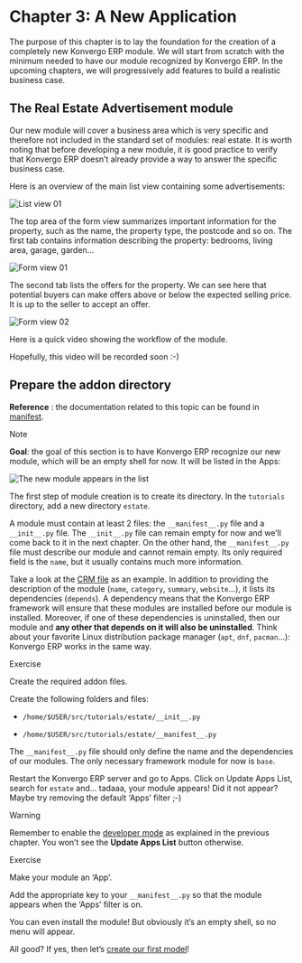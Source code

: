 # Chapter 3: A New Application

The purpose of this chapter is to lay the foundation for the creation of a
completely new Konvergo ERP module. We will start from scratch with the minimum needed
to have our module recognized by Konvergo ERP. In the upcoming chapters, we will
progressively add features to build a realistic business case.

## The Real Estate Advertisement module

Our new module will cover a business area which is very specific and therefore
not included in the standard set of modules: real estate. It is worth noting
that before developing a new module, it is good practice to verify that Konvergo ERP
doesn’t already provide a way to answer the specific business case.

Here is an overview of the main list view containing some advertisements:

![List view 01](../../../_images/overview_list_view_01.png)

The top area of the form view summarizes important information for the
property, such as the name, the property type, the postcode and so on. The
first tab contains information describing the property: bedrooms, living area,
garage, garden…

![Form view 01](../../../_images/overview_form_view_01.png)

The second tab lists the offers for the property. We can see here that
potential buyers can make offers above or below the expected selling price. It
is up to the seller to accept an offer.

![Form view 02](../../../_images/overview_form_view_02.png)

Here is a quick video showing the workflow of the module.

Hopefully, this video will be recorded soon :-)

## Prepare the addon directory

**Reference** : the documentation related to this topic can be found in
[manifest](../../reference/backend/module#reference-module-manifest).

<div class="alert alert-primary">
<p class="alert-title">
Note</p><p><b>Goal</b>: the goal of this section is to have Konvergo ERP recognize our new module, which will
be an empty shell for now. It will be listed in the Apps:</p>
<img alt="The new module appears in the list" class="align-center" src="../../../_images/app_in_list.png"/>
</div>

The first step of module creation is to create its directory. In the
`tutorials` directory, add a new directory `estate`.

A module must contain at least 2 files: the `__manifest__.py` file and a
`__init__.py` file. The `__init__.py` file can remain empty for now and we’ll
come back to it in the next chapter. On the other hand, the `__manifest__.py`
file must describe our module and cannot remain empty. Its only required field
is the `name`, but it usually contains much more information.

Take a look at the [CRM
file](https://github.com/odoo/odoo/blob/fc92728fb2aa306bf0e01a7f9ae1cfa3c1df0e10/addons/crm/__manifest__.py#L1-L67)
as an example. In addition to providing the description of the module (`name`,
`category`, `summary`, `website`…), it lists its dependencies (`depends`). A
dependency means that the Konvergo ERP framework will ensure that these modules are
installed before our module is installed. Moreover, if one of these
dependencies is uninstalled, then our module and **any other that depends on
it will also be uninstalled**. Think about your favorite Linux distribution
package manager (`apt`, `dnf`, `pacman`…): Konvergo ERP works in the same way.

<div class="alert alert-dark">
<p class="alert-title">
Exercise</p><p>Create the required addon files.</p>
<p>Create the following folders and files:</p>
<ul>
<li><p><code>/home/$USER/src/tutorials/estate/__init__.py</code></p></li>
<li><p><code>/home/$USER/src/tutorials/estate/__manifest__.py</code></p></li>
</ul>
<p>The <code>__manifest__.py</code> file should only define the name and the dependencies of our modules.
The only necessary framework module for now is <code>base</code>.</p>
</div>

Restart the Konvergo ERP server and go to Apps. Click on Update Apps List, search for
`estate` and… tadaaa, your module appears! Did it not appear? Maybe try
removing the default ‘Apps’ filter ;-)

<div class="alert alert-warning">
<p class="alert-title">
Warning</p><p>Remember to enable the <a href="../../../applications/general/developer_mode#developer-mode"><span class="std std-ref">developer mode</span></a> as explained in the previous
chapter. You won’t see the <b>Update Apps List</b> button otherwise.</p>
</div> <div class="alert alert-dark">
<p class="alert-title">
Exercise</p><p>Make your module an ‘App’.</p>
<p>Add the appropriate key to your <code>__manifest__.py</code> so that the module appears when the ‘Apps’
filter is on.</p>
</div>

You can even install the module! But obviously it’s an empty shell, so no menu
will appear.

All good? If yes, then let’s [create our first
model](04_basicmodel#tutorials-getting-started-04-basicmodel)!

